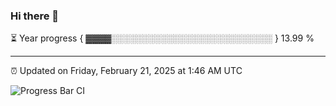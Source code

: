 ### Hi there 👋

⏳ Year progress { ▓▓▓▓░░░░░░░░░░░░░░░░░░░░░░░░░░ } 13.99 %

---

⏰ Updated on Friday, February 21, 2025 at 1:46 AM UTC

![Progress Bar CI](https://github.com/arthurbuhl/arthurbuhl/workflows/Progress%20Bar%20CI/badge.svg)
